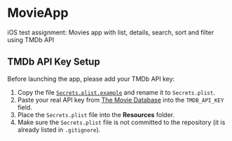 # MovieApp
iOS test assignment: Movies app with list, details, search, sort and filter using TMDb API

## TMDb API Key Setup

Before launching the app, please add your TMDb API key:

1. Copy the file [`Secrets.plist.example`](Secrets.plist.example) and rename it to `Secrets.plist`.
2. Paste your real API key from [The Movie Database](https://www.themoviedb.org/settings/api) into the `TMDB_API_KEY` field.
3. Place the `Secrets.plist` file into the **Resources** folder.
4. Make sure the `Secrets.plist` file is not committed to the repository (it is already listed in `.gitignore`).
